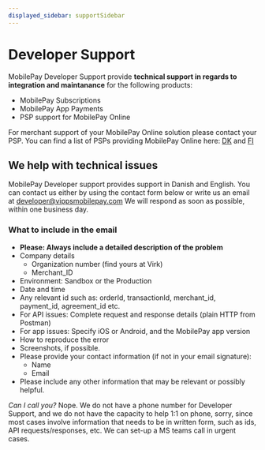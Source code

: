 ```yaml
---
displayed_sidebar: supportSidebar
---
```


# Developer Support

MobilePay Developer Support provide **technical support in regards to integration and maintanance** for the following products:

* MobilePay Subscriptions
* MobilePay App Payments
* PSP support for MobilePay Online

For merchant support of your MobilePay Online solution please contact your PSP. You can find a list of PSPs providing MobilePay Online here: [DK](https://mobilepay.dk/erhverv/payment-service-providers-liste) and [FI](https://mobilepay.fi/yrityksille/maksupalveluntarjoajat)


## We help with technical issues

MobilePay Developer support provides support in Danish and English. You can contact us either by using the contact form below or write us an email at developer@vippsmobilepay.com We will respond as soon as possible, within one business day. 

### What to include in the email

* **Please: Always include a detailed description of the problem**
* Company details
  * Organization number (find yours at Virk)
  * Merchant_ID  
* Environment: Sandbox or the Production
* Date and time
* Any relevant id such as: orderId, transactionId, merchant_id, payment_id, agreement_id etc.
* For API issues: Complete request and response details (plain HTTP from Postman)
* For app issues: Specify iOS or Android, and the MobilePay app version
* How to reproduce the error
* Screenshots, if possible.
* Please provide your contact information (if not in your email signature):
  * Name
  * Email
* Please include any other information that may be relevant or possibly helpful.

*Can I call you?*
Nope. We do not have a phone number for Developer Support, and we do not have the capacity to help 1:1 on phone, sorry, since most cases involve information that needs to be in written form, such as ids, API requests/responses, etc. We can set-up a MS teams call in urgent cases.
